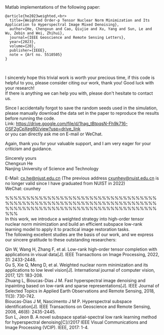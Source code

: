 Matlab implementations of the following paper:

```
@article{he2023weighted,<br>
  title={Weighted Order-p Tensor Nuclear Norm Minimization and Its Application to Hyperspectral Image Mixed Denoising},
  author={He, Chengxun and Cao, Qiujie and Xu, Yang and Sun, Le and Wu, Zebin and Wei, Zhihui},
  journal={IEEE Geoscience and Remote Sensing Letters},
  year={2023},
  volume={20},
  publisher={IEEE},
  note = {Art no. 5510505}
}
```
<br>

I sincerely hope this trivial work is worth your precious time, if this code is helpful to you, please consider citing our work, thank you! Good luck with your research!<br>
If there is anything we can help you with, please don't hesitate to contact us.<br>

Since I accidentally forgot to save the random seeds used in the simulation, please manually download the data set in the paper to reproduce the results before running the code.<br>
Link: https://drive.google.com/file/d/1hag_tBtpqsN-Fh9k716-OSF2gCpXeg80/view?usp=drive_link<br>
or you can directly ask me on E-mail or WeChat.<br>

Again, thank you for your valuable support, and I am very eager for your criticism and guidance.<br>

Sincerely yours<br>
Chengxun He<br>
Nanjing University of Science and Technology<br>

E-Mail: cx.he@njust.edu.cn (The previous address cxunhey@nuist.edu.cn is no longer valid since I have graduated from NUIST in 2022)<br>
WeChat: cxunhey<br>

%%%%%%%%%%%%%%%%%%%%%%%%%%%%%%%%%%%%%%%%%%%%%%%%%%%%%%%%%%%%%%%%%%%%%%%%%%%%%%%%%%%%%%%%%%%%%%%%%%%%%%%%%%%%%%%<br>
In this work, we introduce a weighted strategy into high-order tensor nuclear norm minimization and build an efficient subspace low-rank learning model to apply it to practical image restoration tasks. <br>
The following excellent studies are the basis of our work, and we express our sincere gratitude to these outstanding researchers:<br>

Qin W, Wang H, Zhang F, et al. Low-rank high-order tensor completion with applications in visual data[J]. IEEE Transactions on Image Processing, 2022, 31: 2433-2448.<br>
Gu S, Xie Q, Meng D, et al. Weighted nuclear norm minimization and its applications to low level vision[J]. International journal of computer vision, 2017, 121: 183-208.<br>
Zhuang L, Bioucas-Dias J M. Fast hyperspectral image denoising and inpainting based on low-rank and sparse representations[J]. IEEE Journal of Selected Topics in Applied Earth Observations and Remote Sensing, 2018, 11(3): 730-742.<br>
Bioucas-Dias J M, Nascimento J M P. Hyperspectral subspace identification[J]. IEEE Transactions on Geoscience and Remote Sensing, 2008, 46(8): 2435-2445.<br>
Sun L, Jeon B. A novel subspace spatial-spectral low rank learning method for hyperspectral denoising[C]//2017 IEEE Visual Communications and Image Processing (VCIP). IEEE, 2017: 1-4.<br>
